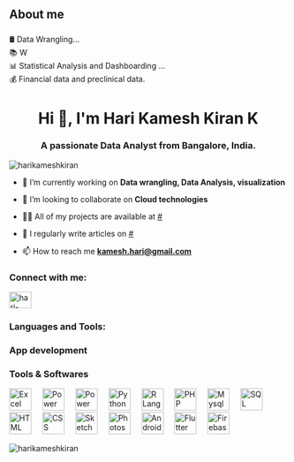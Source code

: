 <h2 align="left">About me</h2>

###

<p align="left">🛢️ Data Wrangling...<br>📚 W<br>📊 Statistical Analysis and Dashboarding ...<br>💰 Financial data and preclinical data.</p>

###




###

<h1 align="center">Hi 👋, I'm Hari Kamesh Kiran K</h1>
<h3 align="center">A passionate Data Analyst from Bangalore, India.</h3>

<p align="left"> <img src="https://komarev.com/ghpvc/?username=harikameshkiran&label=Profile%20views&color=0e75b6&style=flat" alt="harikameshkiran" /> </p>

- 🔭 I’m currently working on **Data wrangling, Data Analysis, visualization**

- 👯 I’m looking to collaborate on **Cloud technologies**

- 👨‍💻 All of my projects are available at [#](#)

- 📝 I regularly write articles on [#](#)

- 📫 How to reach me **kamesh.hari@gmail.com**


<h3 align="left">Connect with me:</h3>
<p align="left">
<a href="https://linkedin.com/in/hari-kamesh-kiran-a6790620/" target="blank"><img align="center" src="https://raw.githubusercontent.com/rahuldkjain/github-profile-readme-generator/master/src/images/icons/Social/linked-in-alt.svg" alt="hari-kamesh-kiran-a6790620/" height="30" width="40" /></a>
</p>

<h3 align="left">Languages and Tools:</h3>
<div align="left">
</div> 

<h3 align="left">App development</h3>
<div align="left">
</div> 


<h3 align="left">Tools & Softwares</h3>
<div align="left">
  <img src="https://upload.wikimedia.org/wikipedia/commons/thumb/3/34/Microsoft_Office_Excel_%282019%E2%80%93present%29.svg/2203px-Microsoft_Office_Excel_%282019%E2%80%93present%29.svg.png" height="40" alt="Excel logo"  />
  <img width="12" />
  <img src="https://upload.wikimedia.org/wikipedia/commons/thumb/0/0d/Microsoft_Office_PowerPoint_%282019%E2%80%93present%29.svg/640px-Microsoft_Office_PowerPoint_%282019%E2%80%93present%29.svg.png" height="40" alt="Power Point logo"  />
  <img width="12" />
  <img src="https://upload.wikimedia.org/wikipedia/commons/c/cf/New_Power_BI_Logo.svg" height="40" alt="Power BI logo"  />
  <img width="12" />
  <img src="https://upload.wikimedia.org/wikipedia/commons/thumb/c/c3/Python-logo-notext.svg/1869px-Python-logo-notext.svg.png" height="40" alt="Python logo"  />
  <img width="12" />
  <img src="https://upload.wikimedia.org/wikipedia/commons/thumb/1/1b/R_logo.svg/1280px-R_logo.svg.png" height="40" alt="R Language  logo"  />
  <img width="12" />
  <img src="https://www.php.net/images/logos/new-php-logo.svg" height="40" alt="PHP logo"  />
  <img width="12" />
  <img src="https://www.mysql.com/common/logos/logo-mysql-170x115.png" height="40" alt="Mysql logo"  />
  <img width="12" />
  <img src="https://www.svgrepo.com/show/303229/microsoft-sql-server-logo.svg" height="40" alt="SQL Server logo"  />
  <img width="12" />
  <img src="https://encrypted-tbn0.gstatic.com/images?q=tbn:ANd9GcT6935wo8bLZh5FeafJEffqWKDOpNpx6UE5bg&s" height="40" alt="HTML logo"  />
  <img width="12" />
  <img src="https://w7.pngwing.com/pngs/493/796/png-transparent-responsive-web-design-cascading-style-sheets-css3-html-css-design-and-build-web-sites-others-blue-angle-text.png" height="40" alt="CSS logo"  />
  <img width="12" />
  <img src="https://sketchware.pro/img/logo.webp" height="40" alt="Sketchware logo"  />
  <img width="12" />
  <img src="https://pngimg.com/uploads/photoshop/small/photoshop_PNG21.png" height="40" alt="Photoshop logo"  />
  <img width="12" />
  <img src="https://cdn.worldvectorlogo.com/logos/logo-android.svg" height="40" alt="Android logo"  />
  <img width="12" />
  <img src="https://www.vectorlogo.zone/logos/flutterio/flutterio-icon.svg" height="40" alt="Flutter logo"  />
  <img width="12" />
  <img src="https://www.vectorlogo.zone/logos/firebase/firebase-icon.svg" height="40" alt="Firebase logo"  />
  <img width="12" />
</div> 


<p><img align="center" src="https://github-readme-stats.vercel.app/api/top-langs?username=harikameshkiran&show_icons=true&locale=en&layout=compact" alt="harikameshkiran" /></p>
